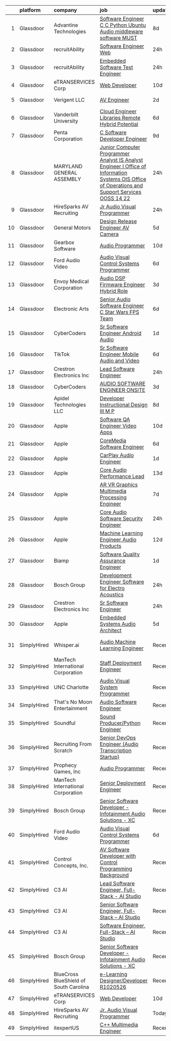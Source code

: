 

|    | platform    | company                                | job                                                                                                                                                                                                                                                                                                                                                                                                                                                                                                                                                                                                                                                                                                                                                                                                                                                                                                                                                                                                                                                                                                                                                                                                                                                                                                                                                                                          | update_time   | location                      |
|---:|:------------|:---------------------------------------|:---------------------------------------------------------------------------------------------------------------------------------------------------------------------------------------------------------------------------------------------------------------------------------------------------------------------------------------------------------------------------------------------------------------------------------------------------------------------------------------------------------------------------------------------------------------------------------------------------------------------------------------------------------------------------------------------------------------------------------------------------------------------------------------------------------------------------------------------------------------------------------------------------------------------------------------------------------------------------------------------------------------------------------------------------------------------------------------------------------------------------------------------------------------------------------------------------------------------------------------------------------------------------------------------------------------------------------------------------------------------------------------------|:--------------|:------------------------------|
|  1 | Glassdoor   | Advantine Technologies                 | [Software Engineer  C C    Python  Ubuntu  Audio middleware software MUST ](https://www.glassdoor.com/partner/jobListing.htm?pos=129&ao=1136043&s=58&guid=00000181dc93e5b88bcd68d8c59a46e1&src=GD_JOB_AD&t=SR&vt=w&ea=1&cs=1_1f603d69&cb=1657263089388&jobListingId=1007972073670&jrtk=3-0-1g7e97pf32gpo001-1g7e97pfmg4e9800-43f7a1d6bbe0e6f7-)                                                                                                                                                                                                                                                                                                                                                                                                                                                                                                                                                                                                                                                                                                                                                                                                                                                                                                                                                                                                                                              | 8d            | Redmond, WA                   |
|  2 | Glassdoor   | recruitAbility                         | [Software Engineer  Web](https://www.glassdoor.com/partner/jobListing.htm?pos=105&ao=1110586&s=58&guid=00000181dc93e5b88bcd68d8c59a46e1&src=GD_JOB_AD&t=SR&vt=w&ea=1&cs=1_4eabac77&cb=1657263089386&jobListingId=1007990615482&cpc=07D58528F3898F33&jrtk=3-0-1g7e97pf32gpo001-1g7e97pfmg4e9800-b5344f542b88fb79--6NYlbfkN0CGG9KWCDlpnNsyBDyIiP_Q0811kl3MMa1wmNp0I1WtkTaTZU1gJWaiKEGe9oYuZ3AYwtGykMiMigIdsIEldxGqTx7_clZJU-gvtTq6jPsO_S6UGU0Q3XyeQnVx3vkjBo7fyPMky-DjRYZGPzBZuZfn1BenkHtdUfyffiUKai7oR1vdO1ID-jvEO5CPA6Zce7tc54U-ZOXOsuM_uv03Misoaz2-9vTelqsJk36oBRx7DPqiOoBQ1VOm61tduekWJYsK-xRbj-T9FYW8fE72uv6mb4PjP8Uk42njieZmIfj0P7iU8esZUho4l9dYwPIaAYr0cKoR_C0FujOVyozQa4Rf3tdylXj1-lvEsYP8lIFzxvXpoFOXfSrhV2QxZJZHN_wOuuWo1HzmOv-L0-OPvpCbrMGH9N_9wQvWFiIyaI1qik52iByIXlW3P8mSQkqfKb2VV4aphGJFxx64cNkuGRwzOtrCHQZXRdbQXOrm-CYKTUzJYIY8uSUlVJtZJfb6g5dAVCXPze6P6jBOEc96oNvA)                                                                                                                                                                                                                                                                                                                                                                                                                                                                                                            | 24h           | Anaheim, CA                   |
|  3 | Glassdoor   | recruitAbility                         | [Embedded Software Test Engineer](https://www.glassdoor.com/partner/jobListing.htm?pos=106&ao=1110586&s=58&guid=00000181dc93e5b88bcd68d8c59a46e1&src=GD_JOB_AD&t=SR&vt=w&ea=1&cs=1_85eeef96&cb=1657263089386&jobListingId=1007990615525&cpc=75B6770C194DCF89&jrtk=3-0-1g7e97pf32gpo001-1g7e97pfmg4e9800-10a6b2ae189e2824--6NYlbfkN0CGG9KWCDlpnNsyBDyIiP_Q0811kl3MMa1wmNp0I1WtkTaTZU1gJWaiKEGe9oYuZ3AYwtGykMiMipnLdJwmBEvxti-2LISYbcDDmZBJ1Zo2ijF_2_MOrYSiMekmxE9F4aakUybt8IZU-j0EFQMwJFOPTFO28OLzkSl25xKr4nwfX4Zl9Lunl7k09yz6SoxNrF-dvbkTpYmseDhRDhZmV6ZTza2nL-3fY01zf9tJORmRZhfuYAsguo2LErn0nCyiRtA2QCme0M3D-Tui_b8hb1eOaA2-7Bj0guohrDhWQXbsZTX0sQoi05EkF4_uzY2a_mI81GlEQNt9NTMRvnnPIXOBkrGY5lEUsEFj-awPTu15Qr9i9AAJLEYyBcshuBGm8aeb5v7XCO0a4bPNKTHKZAuJbw1aU-IG1AWsJ_54H1a-HL879OuTOYquIAnr964aaHwmPnT6yH0IDWymlQgpSWdE2PXrLOUYtoDB9tbCWQVhqpGQ3A60XmpZZVSYisxdnsoBntTEinAvMx_Qn97dsGUh)                                                                                                                                                                                                                                                                                                                                                                                                                                                                                                   | 24h           | Anaheim, CA                   |
|  4 | Glassdoor   | eTRANSERVICES Corp                     | [Web Developer](https://www.glassdoor.com/partner/jobListing.htm?pos=119&ao=1136043&s=58&guid=00000181dc93e5b88bcd68d8c59a46e1&src=GD_JOB_AD&t=SR&vt=w&ea=1&cs=1_5a548f93&cb=1657263089387&jobListingId=1007966492253&jrtk=3-0-1g7e97pf32gpo001-1g7e97pfmg4e9800-0b4d931cfa313b9a-)                                                                                                                                                                                                                                                                                                                                                                                                                                                                                                                                                                                                                                                                                                                                                                                                                                                                                                                                                                                                                                                                                                          | 10d           | Remote                        |
|  5 | Glassdoor   | Verigent  LLC                          | [AV Engineer](https://www.glassdoor.com/partner/jobListing.htm?pos=102&ao=1110586&s=58&guid=00000181dc93e5b88bcd68d8c59a46e1&src=GD_JOB_AD&t=SR&vt=w&ea=1&cs=1_65758678&cb=1657263089385&jobListingId=1007984822485&cpc=A1E2D04CAB10975F&jrtk=3-0-1g7e97pf32gpo001-1g7e97pfmg4e9800-c4106be80372c143--6NYlbfkN0AHZxIc0N1kMT8kNUg1DFhCllKZB1i6XRpHyefWo7Z_obAoRrv4EF-YffJpju_f3_S8p5VJSRh3JCqwMhzjap7rCn7-8ULSAGIrnb-k3sfiMpRYf3PK_ebrI8DqRVnG-QAI5ez1s_flDP-etVsNG07ZYaBzbL2KsqnHAuHyeaC-Ghs2PiMKHsz82SQjgwaJpYt4r9qW4XIhjaF-3We9qwd6lGRdNQ8wKGFVnRTl0BKSoQRy8Or408gQQ1wqR1siuyzC1mg7vAPbl_d9camF6uMJZNil37ddFnxVlOINie1kmn79eIrOwzfuL6OhcLBQusiTR070JNRkZGKf_Up4omBIkM0IuypDiF82UGcsVPjnI8_lL8JwZwxjzdBUWEa89n8BkoMdWdJG-rdUI8NlpKopYRIZgbIN6tRaTKmQaUqoHkC_CUnP53hQJmyhYS_MHdzWv6p_DmBru7UPzI2hhyJ2oJCthiYWm7KnOuY1OAyQfDwwy7kgUkWZdVP-fY5Hjrh4cO6u9enneA%3D%3D)                                                                                                                                                                                                                                                                                                                                                                                                                                                                                                                           | 2d            | Charlotte, NC                 |
|  6 | Glassdoor   | Vanderbilt University                  | [Cloud Engineer  Libraries  Remote Hybrid Potential ](https://www.glassdoor.com/partner/jobListing.htm?pos=128&ao=1136043&s=58&guid=00000181dc93e5b88bcd68d8c59a46e1&src=GD_JOB_AD&t=SR&vt=w&cs=1_d4bbc857&cb=1657263089388&jobListingId=1007977526688&jrtk=3-0-1g7e97pf32gpo001-1g7e97pfmg4e9800-c3977357fc7c0025-)                                                                                                                                                                                                                                                                                                                                                                                                                                                                                                                                                                                                                                                                                                                                                                                                                                                                                                                                                                                                                                                                         | 6d            | Nashville, TN                 |
|  7 | Glassdoor   | Penta Corporation                      | [C   Software Developer   Engineer](https://www.glassdoor.com/partner/jobListing.htm?pos=122&ao=1136043&s=58&guid=00000181dc93e5b88bcd68d8c59a46e1&src=GD_JOB_AD&t=SR&vt=w&ea=1&cs=1_0d625472&cb=1657263089388&jobListingId=1007968416590&jrtk=3-0-1g7e97pf32gpo001-1g7e97pfmg4e9800-40ff0cdbb3ffb393-)                                                                                                                                                                                                                                                                                                                                                                                                                                                                                                                                                                                                                                                                                                                                                                                                                                                                                                                                                                                                                                                                                      | 9d            | New Orleans, LA               |
|  8 | Glassdoor   | MARYLAND GENERAL ASSEMBLY              | [Junior Computer Programmer Analyst  IS Analyst Engineer I  Office of Information Systems  OIS  Office of Operations and Support Services  OOSS   14 22](https://www.glassdoor.com/partner/jobListing.htm?pos=107&ao=1110586&s=58&guid=00000181dc93e5b88bcd68d8c59a46e1&src=GD_JOB_AD&t=SR&vt=w&cs=1_d57255cd&cb=1657263089386&jobListingId=1007990454338&cpc=C891152315FA1AD8&jrtk=3-0-1g7e97pf32gpo001-1g7e97pfmg4e9800-fd34a64a29bf79aa--6NYlbfkN0CoZx6RZ76Kz2BC5LaLJVXH_1oYGbR7vq7wgU_JS4Ka_xXFnuYFBu1B8gDWwsMj6dtsXdEfvdRQLtdEYtpTGYbT9olfjvHshlZunOXSebdDeifn41KEtFUaK55AbirbnoVNqBUjKa8Mex1J_eXU1UKUM8lA8XA48lUHl9t8g7RDhZygilxyAuK4eOgHg_iysrASerPVzv2mYFULKsxMJl6rkw8oDzUf640_2LxKZWxBNOUoB_ot89wkQNnN4KY6kJzZEgTtmZzkvnkfyut7EiU55d_MCQT2Ro601bR_IfubdbXau2394C3EvZxpojohTJPaHsOn9eAGxldsJA1i9mD5GGb6INFzGFk_28VwLSJTGtH84Dl6cBa9hQzTS0mItmKl2uyeP4_I7j69lnJFZTjL9IffBnDYtfTjEvukOJ4E6Y65CDPRzQg0ISBSQRUTwfmfhFVx8DHqNU4NQ6pDZv_htm0v0Vm7V_3o4hYoqqZDH5cwrHXvV4vBNuKwLFNkt7miUGWJRBk-59-1c31UdUTN_lVwrDfi5XTjMCkG7sNrkGjZfVD5L_r9obb8Wr_kGwSy5bHcE6B7A-IvHFDEVXVEa8bQk40Ih0sL46p10gfKIM0Py1vD7Gjq-2QJ2McyEHFxIa7JvctGUn0k0pKxMY1QN7KSKSKehX4%3D)                                                                                                                                                                                                                                   | 24h           | Baltimore, MD                 |
|  9 | Glassdoor   | HireSparks AV Recruiting               | [Jr  Audio Visual Programmer](https://www.glassdoor.com/partner/jobListing.htm?pos=104&ao=1110586&s=58&guid=00000181dc93e5b88bcd68d8c59a46e1&src=GD_JOB_AD&t=SR&vt=w&ea=1&cs=1_74c972c8&cb=1657263089385&jobListingId=1007990589401&cpc=2F9DD8B511C89582&jrtk=3-0-1g7e97pf32gpo001-1g7e97pfmg4e9800-3645d3de07ee691e--6NYlbfkN0CgISsLKYw0qJRFWluNVVgIYeD3xM8qesrjCvAKwjwwKRSQqxAUlElEhVVO1a0J4Unh9MYd1JqPkQC11VzVzI6yg52sATyjgpvMUk0BUitp0u6dvzaBntZv5uGPwrmlY2rICOfOV3e1M7oxBnFa0aB2XTgOd7Gr7MyaAELUGl7tizV7Ga54Kq26hB4Sqs75kd9BN6AQ-XxeLgF7UD6Q9hJa_TrJLPkFtLEmZjb474E_EnZEliCZ-tVBTeShYeWbRNNvtIwafV5T_IsPi_UkaYdW7Kl8GIcDf6AHAq6GmUgEbyOb0OkvY1QjyVqL4i7aPMg00NBKv7qVcVlOc9GX-tVXYzq7QcGx1wHb6L9fA9jfrRuPDmAvBceSJCip1JddzQnWF9zh922d5GLIjbST5g2WcF_-QKOx-OOp19qUmCsJp9JJgTwqUgBO0Qks2YCsNLDI__oGIg3pPeamJXwE-fwxFElfUwEUHuf6YIxg06V8r5gOtgws2_JcZ9smNuH7i9rMpbjJyC88B5PGygQIVTZi)                                                                                                                                                                                                                                                                                                                                                                                                                                                                                                       | 24h           | Richmond, VA                  |
| 10 | Glassdoor   | General Motors                         | [Design Release Engineer   AV Camera](https://www.glassdoor.com/partner/jobListing.htm?pos=127&ao=1136043&s=58&guid=00000181dc93e5b88bcd68d8c59a46e1&src=GD_JOB_AD&t=SR&vt=w&cs=1_20589065&cb=1657263089388&jobListingId=1007979241599&jrtk=3-0-1g7e97pf32gpo001-1g7e97pfmg4e9800-e91fb23f7f6e60ba-)                                                                                                                                                                                                                                                                                                                                                                                                                                                                                                                                                                                                                                                                                                                                                                                                                                                                                                                                                                                                                                                                                         | 5d            | Warren, MI                    |
| 11 | Glassdoor   | Gearbox Software                       | [Audio Programmer](https://www.glassdoor.com/partner/jobListing.htm?pos=121&ao=1136043&s=58&guid=00000181dc93e5b88bcd68d8c59a46e1&src=GD_JOB_AD&t=SR&vt=w&ea=1&cs=1_3770b579&cb=1657263089387&jobListingId=1007967708425&jrtk=3-0-1g7e97pf32gpo001-1g7e97pfmg4e9800-b083600c6f706150-)                                                                                                                                                                                                                                                                                                                                                                                                                                                                                                                                                                                                                                                                                                                                                                                                                                                                                                                                                                                                                                                                                                       | 10d           | Frisco, TX                    |
| 12 | Glassdoor   | Ford Audio Video                       | [Audio Visual Control Systems Programmer](https://www.glassdoor.com/partner/jobListing.htm?pos=103&ao=1110586&s=58&guid=00000181dc93e5b88bcd68d8c59a46e1&src=GD_JOB_AD&t=SR&vt=w&ea=1&cs=1_6b3aef1d&cb=1657263089385&jobListingId=1007977144436&cpc=555ADD10F5BC937C&jrtk=3-0-1g7e97pf32gpo001-1g7e97pfmg4e9800-c54dcf55b6d93715--6NYlbfkN0D5Qh5ztHRJazBopTDU4c15ovZ4yuEHLDrRszDAd4mXZfEM9UhCL-UOGfuzT-KuljIwJha5hErf1dYQPJRrW9rMPEhIHoeclOiad4TuZHOt3-Lkw6eUM1jjHDIPV-f4tqDQH2rzWkbJMHRMTzybKMrHkMFwZR8EQcLSDkui0GxKy6L2FKVKljzt14u8XC3FKbCCoaKFd3bsGsSi183AAZfu08s8gBCA42wGBtIU6OPfv0-m2E91HeWfgH_lk2tRIwvKjhuGPajTvZjAEcTs4cBGH-zDSM3EnNzlVIxBAKuXp149JlL1a-6YgCgMGi3e8ZHnwBPjL3CfyQrL6ql8LUJ4iK7AGjCDAqgWMsK-xjOGGRRFWF7aCLq_O-ofkT0DF49Ej3jwHatTlt4EdJzpNii1ppIfBw4qTKNhhy4JDSNwIupfAI_Y6wuHc1_SEEdFI0P8ydUs6RdB0jWB9x_ywoirZkRUFCqLd7bWrRMnxANie48BT_9CIfCmFbTc8IyCgganxUYpSXsjgma0gDbT8wwNgYWhGviJ2Yo%3D)                                                                                                                                                                                                                                                                                                                                                                                                                                                                             | 6d            | Salt Lake City, UT            |
| 13 | Glassdoor   | Envoy Medical Corporation              | [Audio DSP Firmware Engineer  Hybrid Role ](https://www.glassdoor.com/partner/jobListing.htm?pos=101&ao=1110586&s=58&guid=00000181dc93e5b88bcd68d8c59a46e1&src=GD_JOB_AD&t=SR&vt=w&ea=1&cs=1_0dc8e8df&cb=1657263089385&jobListingId=1007982843269&cpc=FAD720BB8CCCB15B&jrtk=3-0-1g7e97pf32gpo001-1g7e97pfmg4e9800-1a8667a6952a7d3f--6NYlbfkN0C2SVAOpOeIWQkPp9EeCSLxTLheLRty2uanDx8E9nXZ3vo_i2DCYlseHe8MlqP0GQrwO9cNewLpOxVPax3blNM7tR65ucCZ_LJY0bOTgnoi3fYnvrn6CGy52bnNlpOl79nDB8WILpGyF19NTpy5P6wBcBXV3KL3xsTIiZ_23L9qdJ9WrVTiU8K0LXcy-92zjF0QRSBrs82sHRNM7bIIuly_vcjsq5axG8GiZVYRoTRqmQ4n7_C5QXPsRcrn3txM7QusYwx7lzyKLVB4WPz7iTJHgLGcvgp9_hNCA_hIiVASuMfYgBDjfsvdYkymULcEX9WIuBFFYL13PbyroRBK5ZCyrcl92bzoTvOsuOmTkKyCCRhEP5u5Jr0CEHd5ouzf591uwGKrQSEr0JMYgCAm7NtpXlgKBRlPGb58Q1WzMGn8FTvu8Qwl4yzNFeA4YeL-QAy6WBPR68HE_RkVnUAoQo3D7gCwmKR4Q4kNp2YpHVptu-jMnur-Gj0k9s5Zn14Wtp3chm6f54px77RljpIbQyU_SuVj09Ppknk%3D)                                                                                                                                                                                                                                                                                                                                                                                                                                                                           | 3d            | Saint Paul, MN                |
| 14 | Glassdoor   | Electronic Arts                        | [Senior Audio Software Engineer   C    Star Wars FPS Team ](https://www.glassdoor.com/partner/jobListing.htm?pos=120&ao=1136043&s=58&guid=00000181dc93e5b88bcd68d8c59a46e1&src=GD_JOB_AD&t=SR&vt=w&cs=1_aac0ead1&cb=1657263089387&jobListingId=1007977803487&jrtk=3-0-1g7e97pf32gpo001-1g7e97pfmg4e9800-17edc09a89127899-)                                                                                                                                                                                                                                                                                                                                                                                                                                                                                                                                                                                                                                                                                                                                                                                                                                                                                                                                                                                                                                                                   | 6d            | Los Angeles, CA               |
| 15 | Glassdoor   | CyberCoders                            | [Sr  Software Engineer   Android Audio](https://www.glassdoor.com/partner/jobListing.htm?pos=117&ao=1110586&s=58&guid=00000181dc93e5b88bcd68d8c59a46e1&src=GD_JOB_AD&t=SR&vt=w&ea=1&cs=1_8d830ca0&cb=1657263089387&jobListingId=1007987517099&cpc=B076152010A3B66C&jrtk=3-0-1g7e97pf32gpo001-1g7e97pfmg4e9800-a8e540be4dd6c408--6NYlbfkN0CpFJQzrgRR8WqXWK1qKKEqALWJw739KlKqr2H-MSI4eoBlI4EFrmor2FYZMP3muM3OOity3yEcY3i_J8LPh4nGZ28eVZoRp-v5PROKvCD6H6FQ-l7WGNxNyGKyW6Uz2ZtP6R3WzhHAO6LhwCZqjM6JNHaePJPsfycbwRj3WCnzWZclC7CDpLwGy8G6FdDihDvEsmageG3P6qKY4mUzGIE0n4UbBERicDmqH_i5CR_cZy1CnpyHxBD0FBIW_S-KjeLDQe567eg8Vk3Rv3H57u0zPTL3hlHe5TKuhWlv3OtONpOKRgI4GZz4BCtfNPGzrhH7mFPo0EzIbu7VeGXlEgnRZrRfxVx_BXP6vLItLoAY83ltKHK9XkK6nLRY5VU8bW7BuqmUIhYu-9p5Kyij26090u2eolvaVTb7riGFfTCO89MivpSwlz0ASPgyNaUtJ72Bp3UDBsTzMZT4n1HXkZ4UqlxF7cen0o4CBZ9ET7PooBLFfy47ejfhTbKaxyeF7jWzdMo89lQoj67V6uEzXU1BcPuZ2A6CNdP8WWkgKfmwIhID5TD1B2p9zDbVwNBenE4UCOC6rFElLSewGJW8ZwwnuFa_X2oT4kvuL-r1M0gtlCiN0H7rX_1vpKnV4UPL0mIr1X-Wk5iQVK2zQXL6myujs658dl9MxK9S6l-5Wyr7ptm0bvdKVhejQ0_Jaia0JQ0y-81myHb8GBKv9sftJTRq014xCodN01jA3ju1xDxFgycBFND0iypJCyUU0Q10tU5WDXq0J8x6NKgIAoRV5L2HryAG862Y7ySbnEpEIEY7efcu5BRB50Pf1SPIG6ODKFP7sGDGEmwVUyhnz9-BRCTCaM2DK14JfG5TAUAT3AGh81b2GYJ0NVDMmzUCvVVLsQHpRtCc9cuBlpo7bHAFFKatz97vdtIdl4HEi2J6_VtAHl7uKgsxF779i-zfgCe9huDGfRMf3tO9HK68-6H3e7J7UTxNyOYgRI-mGN73XVmjcg%3D%3D) | 1d            | Encinitas, CA                 |
| 16 | Glassdoor   | TikTok                                 | [Sr  Software Engineer  Mobile Audio and Video](https://www.glassdoor.com/partner/jobListing.htm?pos=130&ao=1136043&s=58&guid=00000181dc93e5b88bcd68d8c59a46e1&src=GD_JOB_AD&t=SR&vt=w&cs=1_6048e886&cb=1657263089388&jobListingId=1007977692020&jrtk=3-0-1g7e97pf32gpo001-1g7e97pfmg4e9800-fb4d70513ed015d7-)                                                                                                                                                                                                                                                                                                                                                                                                                                                                                                                                                                                                                                                                                                                                                                                                                                                                                                                                                                                                                                                                               | 6d            | Seattle, WA                   |
| 17 | Glassdoor   | Crestron Electronics Inc               | [Lead Software Engineer](https://www.glassdoor.com/partner/jobListing.htm?pos=126&ao=1136043&s=58&guid=00000181dc93e5b88bcd68d8c59a46e1&src=GD_JOB_AD&t=SR&vt=w&cs=1_068df2a0&cb=1657263089388&jobListingId=1007991318869&jrtk=3-0-1g7e97pf32gpo001-1g7e97pfmg4e9800-738b4a8a7d2930cc-)                                                                                                                                                                                                                                                                                                                                                                                                                                                                                                                                                                                                                                                                                                                                                                                                                                                                                                                                                                                                                                                                                                      | 24h           | Plano, TX                     |
| 18 | Glassdoor   | CyberCoders                            | [AUDIO SOFTWARE ENGINEER   ONSITE](https://www.glassdoor.com/partner/jobListing.htm?pos=110&ao=1110586&s=58&guid=00000181dc93e5b88bcd68d8c59a46e1&src=GD_JOB_AD&t=SR&vt=w&ea=1&cs=1_082f4c6e&cb=1657263089387&jobListingId=1007982605566&cpc=FA84DF7EA1EC2398&jrtk=3-0-1g7e97pf32gpo001-1g7e97pfmg4e9800-16062b2427cf47f4--6NYlbfkN0CpFJQzrgRR8WqXWK1qKKEqALWJw739KlKqr2H-MSI4eoBlI4EFrmor2FYZMP3muM16rRhWfLOvl8w_Q8ZIS2PYrNr62g5lhgc9cXwv0uVo5bzzNHDNeV8I8YEzWfCI8tlU3Xkbj85AdPK2tbkOSaeYazyWxiMp1zri84sP_q6RvFlGmBgshparnprTnjR-njYqQLs3GBPMnN7127x50vGfU9CoQM2P631r_fA7cNFhc6USOzCV-OrNUe7ZIdPvI3WeHqfio1uu38x2yMVKbWtBvRjezxA5tWWDU5U1WraoqPRU-KEQmyl6fcd2odaWgaX0ZueV5ZRonBltuZIgsWbwisRMX5ZBW_Ioh0qD7LoKg404D3JTW_3gFtTeS5AuESyDk-EeC-o1m9HQDnTyo4QJzHrjMjIumsmy9tLJDniHA75pmP4nGe0VQrwafuvnabi5LWfIWRPLlmbPaPDpSHtgek4vWqM6154wU_6bWwQ0MlbewDjpud1JeZB1JjDSPtV810sBLP0DI-YvH9PXWLb7j1TW4n_LynvnhbvRbBP_GeIR5orvHtAoUK1uDVYtmHqxcwLQTmys-wZ78JXhgU_WkLN6HcFvnLP9UYuS_9ikXKWxd-noulZRSzGqzo-fBiPwD7E_D4KG_Hrz3Sgch6u_sPLu36_L3ds-3YkNgMmwldvJm1q_3d2Cx-NCwHnx2RWzz09F01EtM9-utNZHrTFlfbkCXLYPDI8FgH5Sq0L7hmlzY4LOm0hMnOp3Oba7_UBeMWbSRjK8PcYbTI9HJaL8tYe_2R_xM54kSJyXrSeLUfb-9B7Fc3zoHBr_X_y7c8_RJaDyWuIMYBx2aQ2ckjKar4UAK5j4bpDL5b_oDdiRUVSF5Fy6cImItmf8LSiCkBcmqwdYGg_xcPbaGwpO9xnhsthxL5zA16Q4kZC6N3oxJtlsymEqW1AlcNZwb6JEbUSLaJHJnFuIa5usjO8rshjD2gJs7OygOTQ63c7ISTcFNQ%3D%3D)      | 3d            | San Jose, CA                  |
| 19 | Glassdoor   | Apidel Technologies LLC                | [Developer  Instructional Design   III  M P ](https://www.glassdoor.com/partner/jobListing.htm?pos=118&ao=1110586&s=58&guid=00000181dc93e5b88bcd68d8c59a46e1&src=GD_JOB_AD&t=SR&vt=w&ea=1&cs=1_8562f099&cb=1657263089387&jobListingId=1007971118065&cpc=9908D8D4413DBB8A&jrtk=3-0-1g7e97pf32gpo001-1g7e97pfmg4e9800-59fe664ff94ea83a--6NYlbfkN0C-xuqgdbktDILJoi_o42Ntwte-sxNwJl4lq25EOjgqY9QdTvxhiZuU73FoiVdnOk67AFNhSwXEKX4mObxfrrOA-geal6H9DRqbEnd4vjH1q4OM012OE7YutG7o0AWZGYV-rNMEYq_ieIZSjLOr3U7jruqw250lHhT2B_-I6PKUJD-ySAzVL3F9dacZb2kT9_kpXtZHVZIdEPWLVMYbNt0p1y98Z2iN0P_1r-d47vdaZqgTNtVEs_w_AucKFaHyJpJzE-3YXRVQ8A8vcimZ8cFPb0pVnlK42EpQhWIzTC0ncOauBZGa_9B48tnpTT1CI_zDrzQ5CEFg4m7dSEAawAw0Tv0n6ma9Xk_3ZUZwqRVXarDGT3Ksz4eNbpfEdmNuzT7eVDK5zYBuefdXQDheP24z6OONqgmV55wQ9qP2E-cHNTshqQLGUwdZYefEQBzrpbKPkb8-I-VaVYO-kEi7Ck0Eefwaz7-EQrTCgbRSEDFGXPfWCs23ipr5nB0xIBsXpJjFTdk2srKtaMElvQsceJlp)                                                                                                                                                                                                                                                                                                                                                                                                                                                                                       | 8d            | Chandler, AZ                  |
| 20 | Glassdoor   | Apple                                  | [Software QA Engineer   Video Apps](https://www.glassdoor.com/partner/jobListing.htm?pos=115&ao=1110586&s=58&guid=00000181dc93e5b88bcd68d8c59a46e1&src=GD_JOB_AD&t=SR&vt=w&cs=1_0a1a849d&cb=1657263089387&jobListingId=1007967756886&cpc=F41FEAB56D215062&jrtk=3-0-1g7e97pf32gpo001-1g7e97pfmg4e9800-0bdade9f17a86fb5--6NYlbfkN0BvKrLyj5gPmtZO9T8euul8TCxuuKNOtzRJOomxnwSEodTz2Bc-sPZlt2Zgji_QUXFXELoxp8pvApMoemC94hgT6e1pIA7KpGF0abhR2I4x_dmNZn0zKhmiAFZQkHW95_SRBTwkIH9UOabkQfzwdyecwpWnKUUm1bCyR1lwu0EfU1AR42dTcdvNl-aUEjEl0ojGC8Gi_6zjmyBJKrjwdsoHU7qfkxij1bIZch-vBJRcDvdYslfG0V3TPSCfWCEZNXVdMRl-YQXkaI6UlprrgBP6iTOyUAPm7SrUmmwPXpoH6W2lbhKWrX05wmeILcyGLWNpWQGc7dI5cZ5h7o_iNKOR-1W4QS5u8bZMAGOE2h1tyJsumSuHJvQAc2KgmCJ3cVOnBDsPa9J_QJw1Y3WDgUUEk97GkOOserbuWGiR-tcO9rSXVNvMG4jnc_c1tycnbfwy8k4MI64Dv5mSpi3Lh8WBq85r97MURx960JiVUNykIV89jd_a29hr1L6D1moAesbhiRZ7EE08xK5o3JPpXvfQK2Qa9Me77vLXrjRK525FJBrlefeSi5lDrzXFF1IeYWuQxAWNZwgfqYBcJx7Wxa23TBWCuIvHnru8B0dip151cBj50d8DW6UP1kr4aywHVRHvm2mFHdRqbEp3jHB9fXLV0tNMVxjatkPwv-B2fpeaUYtdQ4b6KbocxekP7jOHSQ36ZsCEuDtlo_LZCp6FzAU8mLgVGnhGYNgak5BH2-20IZ1KsN7SQ1TVOABpmxmp2l8wbI-kU0-H1eOwlVgsFZ1nrTCUs3QrM_1iB5uCCWXVUdHDxKSXsLDPEqmUQJreTnVqREPURuoiHOWu0inSS744_1zfp3ymTVAEJo-LZh894gctvU17JgZffU8Qzj23jtN3DBM0hnhR3nsZ0ZyiFQOHy5v0NjV6WF95Y6nF2kAyxtmrCPmGCm0emmxOmLXD8mURWWIW1D-1aTB8zdpFcYSe)                                      | 10d           | Cupertino, CA                 |
| 21 | Glassdoor   | Apple                                  | [CoreMedia Software Engineer](https://www.glassdoor.com/partner/jobListing.htm?pos=114&ao=1110586&s=58&guid=00000181dc93e5b88bcd68d8c59a46e1&src=GD_JOB_AD&t=SR&vt=w&cs=1_0c65a116&cb=1657263089387&jobListingId=1007975871307&cpc=F41FEAB56D215062&jrtk=3-0-1g7e97pf32gpo001-1g7e97pfmg4e9800-7e77140ff1325a41--6NYlbfkN0BvKrLyj5gPmtZO9T8euul8TCxuuKNOtzRJOomxnwSEodTz2Bc-sPZlt2Zgji_QUXHSttm3qWDpamiBvBmTRre9KuJvEXwYRhheRZCDmcoME-eCu_BcdpDv9DGBwDJaPoI5SFYArNQsO-gIclnM_Ig0IdukpxIQbmsThR61VUMK5V_3lhEVmAX5zayKgmkPlBnAfs6diRhnPixjbnCfeJDnRJ_lW6sig0OmgLXifNUyKL-wX8rcwYzVQWx_PcqlZ__a_ysBa2iC8mTpRf4IkwEtElGPjNXQ_kKAsHwx9iiLa7Z0T8zR50pIM5fPDSUmR9AzAq64JhUBt3SIF475K8ALx2w3C894Ly7IYl7WFPCbiH7gCXMw85zzGRDCOve4FQLEzd_PYBuCK25c2A88dUG9C97WRqxysNKrDmh5ePMcILB2dumCOTlV76Icqeu7vag19MaUHQ1gkCaLydoh_QabqBWpFrAlUs_amLdrk7zE5wOUq9mmTUmz0bIGZuD38jBXmkhMnVirf6rnOwI2fZUuGEr6G5Bq4PMl_1WkITI9OPbrBv1bbIrMDVo1VVbX2v6lWE96qYOIchhus--NhRO3o6EWJpa3_Ga4sDnF_dKzKRTrIm1I_bHJDIPqMJpKA7YAogkUXUq92Wc_HVk__MepnbTnomr01rmOLThWW0giIU_1IviuIuO953zzfWzcALBaJ8yqgEwdqRrNBK6rDfUAt2Kh8RWxdvLLTsNWxyGgoaJdwtAwEiQz_ltcDNkfAKaSSck8VbQtDS7b4rbVZ48dpAJFTF3s1HuvwV5MWRuE085UjvTTjvaC2mAyxIyvCFZpxXpQaLZheLloUdO0T3sdkjTcFsVEDBZiWqXmPV2f5yDLSCAh9XQP6zuKiHJD2_RC5OCF7avl0JhsGyO-YQEdFDWct6dWvCOHAffnx3lyf76CzMHcJod3ThcXXZkUNBXiXQ8q7xpdnw%3D%3D)                                                | 6d            | Cupertino, CA                 |
| 22 | Glassdoor   | Apple                                  | [CarPlay Audio Engineer](https://www.glassdoor.com/partner/jobListing.htm?pos=112&ao=1110586&s=58&guid=00000181dc93e5b88bcd68d8c59a46e1&src=GD_JOB_AD&t=SR&vt=w&cs=1_93e577a2&cb=1657263089386&jobListingId=1007988604857&cpc=654405A9B1E0A9F5&jrtk=3-0-1g7e97pf32gpo001-1g7e97pfmg4e9800-7aa30b78084fdf02--6NYlbfkN0BvKrLyj5gPmtZO9T8euul8TCxuuKNOtzRJOomxnwSEodTz2Bc-sPZlt2Zgji_QUXHm5gyoIT_Mztd0717o-bWxu__rngjRigbrzFgwMe57thp_HAy0guYrPX05nCSAA5Zd5Pw7hbZkRQ4ntthYz3Pg1g5rOfa8OueFUwg5JKb-JumbUF1BVBc7J4hDvAEEvsZAaE6CmAVG0T6MK7kfLDucp012C8uC-_JF82G4o5gEmjbFl-8js17o2-Af2bO-fm1XHwCBWT3VTRE3Ox2S47gurl6GLgR0woOvAO_CQr4N3B7pPpX7wHwLY0KyHxjQuTHrTZk5smvujxvLSbAhYXcNQiVGLAuzUnEa7GyJP-ZkJVRcc2p78xw6j71kq5SQ7wKng59nzmWiGKW6BmX-ElONlmV8bKUqI3-vuEl_m5uI-tw0FHf8f9Uq23kANHc4vb-ttof7mHbpBkzzoKfRcJ6AvJW9s-Dmq-qzliqcgC6DFW-TxRAPnR1HjQ_tKJOkR1zpu_VcVeJb7STcd5VJK4qaoe7C4pEUb8A26c0uQOIPfqfGVhEFoz8GJM-72qHpsXYAchC6EXNDmk8u_5B9uGPyD8N1p88dqBBT_-pHUpV9NlKhcBNyyZDyF2CHokn7C6kMsJ7eIT4rDwAjb4iSnPNLoa_Q6FBEdBpaG7g3RzbtppAEwSfDM5OdoDxLaTMJE0TDKzKYgTAk2Y63w7OKquFEgBASZj5pEQpZFbdQ0JguAHeQ_jzk1wOdhWwHRyHQ00q_jp7f-86WwtcD_8erGENoj789BiL_TKOIVzRb0C2ak7zbjNi9cevc-cqs85lqpvy41bMBbE1o2qkidGnlK6odinrj1cti1xbb_H8SEJxO25gq9G4E0REsQ2NDNdpm-CBF6ovSvsnFVRBFSNwTRrE4Evrh5BwfMHdq_jK9HX1p21QzCsqGfwlp4Hbhm7nWw30O0wV_0Oo0kw%3D%3D)                                                     | 1d            | Cupertino, CA                 |
| 23 | Glassdoor   | Apple                                  | [Core Audio Performance Lead](https://www.glassdoor.com/partner/jobListing.htm?pos=111&ao=1110586&s=58&guid=00000181dc93e5b88bcd68d8c59a46e1&src=GD_JOB_AD&t=SR&vt=w&cs=1_64b137b9&cb=1657263089386&jobListingId=1007962892427&cpc=AC285F3A3ECA6BB0&jrtk=3-0-1g7e97pf32gpo001-1g7e97pfmg4e9800-35afd0e1723749ef--6NYlbfkN0BvKrLyj5gPmtZO9T8euul8TCxuuKNOtzRJOomxnwSEodTz2Bc-sPZlt2Zgji_QUXESZZ3pMbYY3fzgM1OvHTtVUDWULTZn35fMbdGgJTCviox98rJzjaZ9yif4uRiaglY4xGWRitsDY4n9oahQqt-zCZmQmhWXoU0HLMQihEuo-EdZX237-N9ZxzKZ-vp9DzOKW2qrFzU9GQw6Dzi2yt6BS7ogP6CrDMERgxW_nWLszhYenQAPuxpLO8fJB3uksGe82let0K7mr4boEnobRGbdYVnwDbPvGJluZmso05jD7slj1D-so07yX0m4Zjbk-30Sxo1T_44YgTRd2yZaESm3XcUjJgDLJ48s6SzXRYPOi5nrGEiy3iX4xmulGm7REf0uQuow2k_gCPdLR6DCihECKBEA65waqoCD-jIogyMHpxVQnLBr254vb2MQDX74tVx72hAWBvlcyJ0dNmpGXqCg-5p4Wscr1rT8C2KlNyZHzbeXgGW1fZcW2ptA0L508SQrl5GapR-re6sCOPMx2eCeBkAN4TqZhNWkSB3-TOfEg9VzgmVCaN2a1YEWujEyOt4nc-dRAx7hDohetjYH9JYxIWFvt8kIUg7d9MPCPvyfssiakQ07h4ym5ssbBRth91Qa7655-32sLJTQLBJhjRg5W90U0W2Q7Kj-8M8FODv0dBjKtDWfV--aVKZUSkdv4ji1MzsiDN_wtTdJk1dloazh8Lk6tNca9Y6M7GA7zy5p7P3h8rZxI6pD_-fidPIsILmAiQ0xOgJPPunZkvQKsDtGoEsCxeeCUdIHQS8feMwdhQ-7fT8oLR3Zjt7UImZI8WdR3KI_6Kfdd1WbnOMyfTIMLc7kpLYCpvahbXA6b0dlnQd_eiUKNN_XI5CKqhgMtV6bcMVJh4xSE8vESHSqXXjIdZiwhxovAdXk-CTboZdXxsQatkppU_Z2rwZx9XDnPZaj3sPTg3HqBQ%3D%3D)                                                | 13d           | Cupertino, CA                 |
| 24 | Glassdoor   | Apple                                  | [AR VR Graphics Multimedia Processing Engineer](https://www.glassdoor.com/partner/jobListing.htm?pos=113&ao=1110586&s=58&guid=00000181dc93e5b88bcd68d8c59a46e1&src=GD_JOB_AD&t=SR&vt=w&cs=1_32d48a09&cb=1657263089386&jobListingId=1007972446479&cpc=AC285F3A3ECA6BB0&jrtk=3-0-1g7e97pf32gpo001-1g7e97pfmg4e9800-3bf16f8001782a40--6NYlbfkN0BvKrLyj5gPmtZO9T8euul8TCxuuKNOtzRJOomxnwSEodTz2Bc-sPZlt2Zgji_QUXEWVZWMiZmYmJjFihw_rE2R2VFrrvJGuTnAo7HxDR0QCp1NKBd5xIOQ1pjXZqTsh5Bxs3nXPlF6_Tcqp9-nqCEQfSFfgxz63xNPFDIA38TuzgOMMT27YAWOvKmzUEO4BmLzPX8hkwP86u1wVPkslrsNbEwOcX9BVv9lW3BxHW-bMM-OQJVvVUK6gxyYzWRWP4FBgmDhOGrvO-QprohsQdEnQ41rK8Tq_Pv41YZ0lBvYtfstLgLrZMaRqdln5mnjIAWM6BLduhhXtcdb6w8yfWe4Nj1wvoZJwWbB-D_nuC80aXbzmx9b0bpPdzp7BWGt_MShWkuJf_nHdl3FL5cDW0lsbYjvEZ7rxiUkUYRExoZroYBOhEcdcWDd99qs3alVC6_egWFi9QoOlBOiy8MuzJ6BgwTR-9Hx0feUciUKFi-hNIIz80lVCahrlAhPZOcmSP4ARi_yxeAeZJR-LSwNgQzAjqnH3vLWVD16gM8IzFbKA1jmOICtzS-jkfFbg4UP2HKaPmyx-ejSAxeBTvzV0H0RLU14nqsCnxGGRaqXftOXdr_XbwvB8vI2YRhckmmRFE4MaOIbf7dxkOA3hQEQMZWWZE5BUOLkKNylmO65iM8R3hIgJKWabbcAueJCO_7uF-_1RGBVSrGR9njBCxtEzsgifbPmllLMQ2ZXb64RSVyq11028Nt_OW8zUv3_inX0m3yehes3HRQO2Ubu1FeeckIK4OvMM5C1w9LxyEXx0LbJPQw7veeOKrHzFQfAgSFe8sd9G9vCkQUs4ogdBCh2hth69EoLQMOlKw9gKgKkAQErcMttDWOF7mwgN8LM1POUJ0qmYaalP644HZi_dsqVDVVXi4xJbsmM88KiXFsAKzQ2gX_fHYtNLavEDBg6lwuItaHKP89_TsfidwzW0jKlLOnbAE6Ih-0yrNU%3D)            | 7d            | Cupertino, CA                 |
| 25 | Glassdoor   | Apple                                  | [Core Audio Software Security Engineer](https://www.glassdoor.com/partner/jobListing.htm?pos=109&ao=1110586&s=58&guid=00000181dc93e5b88bcd68d8c59a46e1&src=GD_JOB_AD&t=SR&vt=w&cs=1_dd6669c6&cb=1657263089386&jobListingId=1007991589186&cpc=F41FEAB56D215062&jrtk=3-0-1g7e97pf32gpo001-1g7e97pfmg4e9800-2a69099ed6f7ad76--6NYlbfkN0BvKrLyj5gPmtZO9T8euul8TCxuuKNOtzRJOomxnwSEodTz2Bc-sPZlt2Zgji_QUXGea24aHeGsF5mdlEqtzEaTvMH-aLyjXc_8ZWL-GtORKjPvzePFYFkbsCa9O1jRJON_SxGJAi-g5uzqek4qJkXYsHdI0aLe0i7775RZSXdDT_qt4CedMsvb6QCeU6XZWu5SfQxRQGVxWLaI8LSg687pcr6vNyzFaRTERb1Ivsyf4K5QoHRFu2R9x1aEpoo-1QoCsp5hve1hVOPyRATSDDyg56fGm8pdYiR5Ja9CDtBv_5sWKB58rft3E_QTRv42hliqnypboe3TKCdZDGch1YoZugbobqLBbImUnUhs5V6nzE-9d64OJDhVHHWYHD1wkddwM6e4dz8GZAudlYfNUFcIqZttQMq-rbgOkQS1o7EEM64U_Zhc-DSLHCk6qC6Il7fyVrVvJFVakdpkb20qHT2hfKL1rqCmJlUTr5QDu9jlg3NFLMVu0OsuxyN2XqSK7Oe6j8obk84Au5qmgi9U9ekHaFUj85FY6yISG3CZl8sCMP6EQXzYrD8TZMX34kRzlJahjgJkEPXp5GvSRs4BuAVieCkgf3snW9Ji5zLltPLh7NDaG3Y8Mxj0APYYO0dP6FVXDs15MBtneESyF8nnhE1YyRShj6LvIQ995hdwIDL2YI55b7J8bZnHPWy78a52ZxHZczIjQWU1FIwu0l7I6GnIoBMj4FQODRyR8GA-u6_kD8q4Ww_jQBiIfBqVPeCnzofVpVWpUiUx04rLO9e9r9TxVpRVvdUTHb_2ACwlbBsUN7d3JmvqvavtRd7AiVrgKzXpd4y4kTasJ4Dsw9enTDfaxvvFPSJr6KVa2ebYXoyRe_WdXsAj_15q2Z4-GUYVr0OW3PU6Jstzh4zazvwrEb9Uo25_PnKe2r3EO9jk_0jkiwacjEqkq5Kxj7Yjm4KQK7BE54bGgD56YeBXsGqsKfjdb_jBTI1v24Y%3D)                    | 24h           | Cupertino, CA                 |
| 26 | Glassdoor   | Apple                                  | [Machine Learning Engineer  Audio Products](https://www.glassdoor.com/partner/jobListing.htm?pos=108&ao=1110586&s=58&guid=00000181dc93e5b88bcd68d8c59a46e1&src=GD_JOB_AD&t=SR&vt=w&cs=1_6b027c76&cb=1657263089386&jobListingId=1007963574780&cpc=FAE5E775D180B2FB&jrtk=3-0-1g7e97pf32gpo001-1g7e97pfmg4e9800-c49561d505b56c66--6NYlbfkN0BvKrLyj5gPmtZO9T8euul8TCxuuKNOtzRJOomxnwSEodTz2Bc-sPZl8WPllYOnI2hdnddGV9WK-yG4EctdurmsYwC992_5eXYIZR5lJ9xYBk_c5lstKlbpnEOWoZXcRo7NjLf_0wBQDP3kvrgQQTOpgCWfN13f-FPi62jZtSX6_bseVk9_wHVZ3zLRzf7FPq9SNlagDcMnybeSO6mL2RJ3GaWdxos700UCaXBUgsmrXO9X0C8M9x1UUU4_A71xOf8dXAUu0fyy-tpeLX2Umt4Q1JaOMLOYktG89W8RXJvZPR6KBOHeens7pvNoKPWv-Vp0ngDO9NJ2OSGGwAeVmBmXq2f7KtRZgL7dHeZx3OwdG8gSR27Rzr1VojyeT_aLwRf1crSLxWY1_DvCyRpugMU2mcqcsZaB_JlcryGIcK7Qg0rXvul4fUxSXaUdOZvPfR4Ldx-4xzYZTHmyiLbZCc07Ef_aVYlEdxe7OfDg0jUxfN3wlUZIxgYlh2B9qEFYymEzs7yTb3uKlToOls4SiypH93eFapiQ2XR95s6hsVkipGqbTLqaszRVRcicFt8_LyW-akKs28I9uWOQ3G4jF0WsVL0kwoF0_pJ7oSjaWwunt1K0ysFLsVomZKLJTVWPW-a0nc_5FVxeIzJAv31T-mKEZdMqYPS15L40BKPdgirmBOLiFld05Xv7LpPTYsedf3VtpoBSLmuD8qNHLXBmy04BdHCIZDiE6A8Xm_-U54QrwY4KXUtxJPRyQHAfMTdab51Q85h2G8NwDmLFxdoZCaMwuS1Q6eoSTRarWnwoskKcr45kAKozFeQkUOfjDZVzx6SyrHOE1fdhbRHbLtLZEOBPphVSSQ65I-ZCkUGK-zdbKWchCIrtctwJcLBSQlChLScyY18-J7yn9Uifb48kiRAq9ssAXJxC-qSla-QJMVEvk48-WCH3vQi6sj9MkcX3ElqFzfbMjSUjsw0OK6N5EPpyUwmCfB5qMUlXoJn41YP6Gg%3D%3D)  | 12d           | San Diego, CA                 |
| 27 | Glassdoor   | Biamp                                  | [Software Quality Assurance Engineer](https://www.glassdoor.com/partner/jobListing.htm?pos=125&ao=1136043&s=58&guid=00000181dc93e5b88bcd68d8c59a46e1&src=GD_JOB_AD&t=SR&vt=w&ea=1&cs=1_43102a93&cb=1657263089388&jobListingId=1007988994624&jrtk=3-0-1g7e97pf32gpo001-1g7e97pfmg4e9800-c47b8132f48a1980-)                                                                                                                                                                                                                                                                                                                                                                                                                                                                                                                                                                                                                                                                                                                                                                                                                                                                                                                                                                                                                                                                                    | 1d            | Beaverton, OR                 |
| 28 | Glassdoor   | Bosch Group                            | [Development Engineer  Software for Electro Acoustics](https://www.glassdoor.com/partner/jobListing.htm?pos=123&ao=1136043&s=58&guid=00000181dc93e5b88bcd68d8c59a46e1&src=GD_JOB_AD&t=SR&vt=w&cs=1_0d87db49&cb=1657263089388&jobListingId=1007991680542&jrtk=3-0-1g7e97pf32gpo001-1g7e97pfmg4e9800-32a724971df3e1a6-)                                                                                                                                                                                                                                                                                                                                                                                                                                                                                                                                                                                                                                                                                                                                                                                                                                                                                                                                                                                                                                                                        | 24h           | Burnsville, MN                |
| 29 | Glassdoor   | Crestron Electronics Inc               | [Sr  Software Engineer](https://www.glassdoor.com/partner/jobListing.htm?pos=124&ao=1136043&s=58&guid=00000181dc93e5b88bcd68d8c59a46e1&src=GD_JOB_AD&t=SR&vt=w&cs=1_09393088&cb=1657263089388&jobListingId=1007991318867&jrtk=3-0-1g7e97pf32gpo001-1g7e97pfmg4e9800-606620f489b5f575-)                                                                                                                                                                                                                                                                                                                                                                                                                                                                                                                                                                                                                                                                                                                                                                                                                                                                                                                                                                                                                                                                                                       | 24h           | Rockleigh, NJ                 |
| 30 | Glassdoor   | Apple                                  | [Embedded Systems Audio Architect](https://www.glassdoor.com/partner/jobListing.htm?pos=116&ao=1110586&s=58&guid=00000181dc93e5b88bcd68d8c59a46e1&src=GD_JOB_AD&t=SR&vt=w&cs=1_3a131a5e&cb=1657263089387&jobListingId=1007979187769&cpc=AC285F3A3ECA6BB0&jrtk=3-0-1g7e97pf32gpo001-1g7e97pfmg4e9800-ce2327862a81b1a2--6NYlbfkN0BvKrLyj5gPmtZO9T8euul8TCxuuKNOtzRJOomxnwSEodTz2Bc-sPZlO_uSwsktAegCjBFkktJ1XsZ0gtvmI_BGcaZnHufLVPIZfVsfuI-lXO08vqSdoBimat9I2D7b5PlrZZ-UUP0tejEMVrF9J2aItixeIhlnGAEnp2zvrRJ_VdUajHeXHTTGRPSx2W_1Ezzcwd2uAi-LRDreu0spxz9VuViW2eLaBxn26-bY5mqi0jWb9TIcOwi6H9UmuCsYPPGwv8-OB9rEnUczBHYVYYX_g1-M7OsY5KAjwMpri5j-IX3s7iVyA1LtERDqIaO9Ro1RbKwsh9RMJLfMF-VtITZBv7PaBo2xDZemsorYR-vbmFhF_HegtT-MQ1at1lW5EMswlDnhwLmX_6XkER2uMgOVda6FummG2Nlzr4s6fZYyeRBWX_zaZEctcgxwp1vYwqthNObll_7gTEIjYQNKrwFpYI-Sivnb_Kfx1lJfDpvAIWAhk584QFBuOG5hKaUKMGaRA4nkdVywBRIAJnOov7z7pXQ8G1Ck7ZuZOVyX-kkKiPuQHdr-7B_aW1NRUpKGoIhOE8xqZgMuMjpNZANzaRwPHOxSzVcG7aGDt3nc5MTs0VdzwJXlWejTPjS9lQpeBH77eAB_73vZ1zqu9JTGA8mfpgrcdRroKMsqDQhjf5OpMIBfXuFR6-1pBfvOaMyQrYEfeuJEFO_kjqbwtkxlwtoxrtV9jMH06yvrIL9R7IxCtPRVISCo3R0v6qX5tjQIVJ02ASQRapLkYRk73pkIyzIod78RMSAQvosQSZJbtTGLvHnWK9oRxiu6McW7ywEQH2dq3t3zOPwg2LqLB0cckU-nR6iouTChvdVOFQQk5h8AxhKgJcFxS9wxzQAPfGU06Z1OmbM3ub5DfsftIIZnLQSNLgpe_iy1Aal68jsoStbgXP8ZKU5Lph9pBfGcfoNg9WyCuGTne2BlD3v4E_RE6chY)                                       | 5d            | Cupertino, CA                 |
| 31 | SimplyHired | Whisper.ai                             | [Audio Machine Learning Engineer](https://www.simplyhired.com/job/mkAK-z57AXvxYEaV62L7FKWNlK5xEnCmtjXwYGeNR-tCKBGbCp6Ilw?q=sound+developer)                                                                                                                                                                                                                                                                                                                                                                                                                                                                                                                                                                                                                                                                                                                                                                                                                                                                                                                                                                                                                                                                                                                                                                                                                                                  | Recently      | San Francisco, CA             |
| 32 | SimplyHired | ManTech International Corporation      | [Staff Deployment Engineer](https://www.simplyhired.com/job/yPDQ9_tPGp_8aufyeI2VJy4oOgwa1eZMATiJXNsYgtEmMWFMC5VaPQ?q=sound+developer)                                                                                                                                                                                                                                                                                                                                                                                                                                                                                                                                                                                                                                                                                                                                                                                                                                                                                                                                                                                                                                                                                                                                                                                                                                                        | Recently      | Patuxent River, MD            |
| 33 | SimplyHired | UNC Charlotte                          | [Audio Visual System Programmer](https://www.simplyhired.com/job/Upj78yis07GlSqxtHl2Swa1rk5I9aJESGfo3x3Xbyu0DsquRYZkvQw?q=sound+developer)                                                                                                                                                                                                                                                                                                                                                                                                                                                                                                                                                                                                                                                                                                                                                                                                                                                                                                                                                                                                                                                                                                                                                                                                                                                   | Recently      | Charlotte, NC                 |
| 34 | SimplyHired | That's No Moon Entertainment           | [Audio Software Engineer](https://www.simplyhired.com/job/PeHcY4nu4_AAV4ySAye_gbuB1HVyHY1ueTMtae_8GhH791BRHgMABQ?q=sound+developer)                                                                                                                                                                                                                                                                                                                                                                                                                                                                                                                                                                                                                                                                                                                                                                                                                                                                                                                                                                                                                                                                                                                                                                                                                                                          | Recently      | Los Angeles, CA               |
| 35 | SimplyHired | Soundful                               | [Sound Producer/Python Engineer](https://www.simplyhired.com/job/fKwTfqRWVzhZJJT6yoybTUB5_pL76wxlddnu6kqy2_naoU7JVaHVBQ?q=sound+developer)                                                                                                                                                                                                                                                                                                                                                                                                                                                                                                                                                                                                                                                                                                                                                                                                                                                                                                                                                                                                                                                                                                                                                                                                                                                   | Recently      | Remote                        |
| 36 | SimplyHired | Recruiting From Scratch                | [Senior DevOps Engineer (Audio Transcription Startup)](https://www.simplyhired.com/job/j3nvCI79E2vZ-VXQDrAYG9nLywRaKVnN6IGwahgDMLH6kHO7UJgnPQ?q=sound+developer)                                                                                                                                                                                                                                                                                                                                                                                                                                                                                                                                                                                                                                                                                                                                                                                                                                                                                                                                                                                                                                                                                                                                                                                                                             | Recently      | Bloomington, IN +89 locations |
| 37 | SimplyHired | Prophecy Games, Inc                    | [Audio Programmer](https://www.simplyhired.com/job/PMQ0-cbDzXewjUsoqUMMc827zyK-XKhFa7vRvvVkCNutOVzW7geWJw?q=sound+developer)                                                                                                                                                                                                                                                                                                                                                                                                                                                                                                                                                                                                                                                                                                                                                                                                                                                                                                                                                                                                                                                                                                                                                                                                                                                                 | Recently      | Alpharetta, GA                |
| 38 | SimplyHired | ManTech International Corporation      | [Senior Deployment Engineer](https://www.simplyhired.com/job/C0L7s8dKsJXUkS1bD_TyQFrNT4BDDiXiC8WVp6ZOF1PzFHz51SjQdg?q=sound+developer)                                                                                                                                                                                                                                                                                                                                                                                                                                                                                                                                                                                                                                                                                                                                                                                                                                                                                                                                                                                                                                                                                                                                                                                                                                                       | Recently      | Chantilly, VA                 |
| 39 | SimplyHired | Bosch Group                            | [Senior Software Developer - Infotainment Audio Solutions - XC](https://www.simplyhired.com/job/74SsfMOtPVPqWW6L4jLrRbgDJgDDhfDN2XDWr9lpYhUGDsaWIZ_91A?q=sound+developer)                                                                                                                                                                                                                                                                                                                                                                                                                                                                                                                                                                                                                                                                                                                                                                                                                                                                                                                                                                                                                                                                                                                                                                                                                    | Recently      | Plymouth, MI                  |
| 40 | SimplyHired | Ford Audio Video                       | [Audio Visual Control Systems Programmer](https://www.simplyhired.com/job/WgbHdvJm1d530Gv-abGINBrVYojzqNFGv1Jq_BHAutEYHz4XO3_AEw?q=sound+developer)                                                                                                                                                                                                                                                                                                                                                                                                                                                                                                                                                                                                                                                                                                                                                                                                                                                                                                                                                                                                                                                                                                                                                                                                                                          | 6d            | Washington, DC                |
| 41 | SimplyHired | Control Concepts, Inc.                 | [AV Software Developer with Control Programming Background](https://www.simplyhired.com/job/zf3YnnJDNiC6b0ESIfX1wb6GR5YzneQS6hftmUv4-Y_toUSDhN2jMQ?q=sound+developer)                                                                                                                                                                                                                                                                                                                                                                                                                                                                                                                                                                                                                                                                                                                                                                                                                                                                                                                                                                                                                                                                                                                                                                                                                        | Recently      | Fairfield, NJ                 |
| 42 | SimplyHired | C3 AI                                  | [Lead Software Engineer, Full-Stack - AI Studio](https://www.simplyhired.com/job/H179kApGOEcQfHF242ksIaPnIsxDhH9QSagQ3kCA415NtESqmRz8-Q?q=sound+developer)                                                                                                                                                                                                                                                                                                                                                                                                                                                                                                                                                                                                                                                                                                                                                                                                                                                                                                                                                                                                                                                                                                                                                                                                                                   | Recently      | Redwood City, CA              |
| 43 | SimplyHired | C3 AI                                  | [Senior Software Engineer, Full-Stack – AI Studio](https://www.simplyhired.com/job/FzukuoEGq5ILur6RoOsvU9-taFzQsRJOBOHTyHgX5x2Cf4uZuyvANA?q=sound+developer)                                                                                                                                                                                                                                                                                                                                                                                                                                                                                                                                                                                                                                                                                                                                                                                                                                                                                                                                                                                                                                                                                                                                                                                                                                 | Recently      | Redwood City, CA              |
| 44 | SimplyHired | C3 AI                                  | [Software Engineer, Full-Stack – AI Studio](https://www.simplyhired.com/job/w7odw9CW6-rAmc3SKnqDraVx_S3e7H2b_nRzXhSlA9-otNeYfFDpSA?q=sound+developer)                                                                                                                                                                                                                                                                                                                                                                                                                                                                                                                                                                                                                                                                                                                                                                                                                                                                                                                                                                                                                                                                                                                                                                                                                                        | Recently      | Redwood City, CA              |
| 45 | SimplyHired | Bosch Group                            | [Senior Software Developer - Infotainment Audio Solutions - XC](https://www.simplyhired.com/job/zMRjSK9D3BtmcVU9p9zDwOEDlm8AhFiL5A_28iCz1pvrrdcw6SKIlw?q=sound+developer)                                                                                                                                                                                                                                                                                                                                                                                                                                                                                                                                                                                                                                                                                                                                                                                                                                                                                                                                                                                                                                                                                                                                                                                                                    | Recently      | Plymouth, MI                  |
| 46 | SimplyHired | BlueCross BlueShield of South Carolina | [e-Learning Designer/Developer R1020526](https://www.simplyhired.com/job/R9p_4-0h0xhwirTWdsBWCTqiJgWVf6r5k2288IXns3c6xngdpyJNuA?q=sound+developer)                                                                                                                                                                                                                                                                                                                                                                                                                                                                                                                                                                                                                                                                                                                                                                                                                                                                                                                                                                                                                                                                                                                                                                                                                                           | Recently      | Columbia, SC                  |
| 47 | SimplyHired | eTRANSERVICES Corp                     | [Web Developer](https://www.simplyhired.com/job/OVptqnYpwPMei4f882rxdrzmQvZTUH4kmiOQ-AawYJUWxluk6NmwiQ?q=sound+developer)                                                                                                                                                                                                                                                                                                                                                                                                                                                                                                                                                                                                                                                                                                                                                                                                                                                                                                                                                                                                                                                                                                                                                                                                                                                                    | 10d           | Remote +1 location            |
| 48 | SimplyHired | HireSparks AV Recruiting               | [Jr. Audio Visual Programmer](https://www.simplyhired.com/job/_0-VGtnsx9H0-B8ovzCNHfK5ANGGyz6x7T3IpAHvvOPOQlEWOwcskA?q=sound+developer)                                                                                                                                                                                                                                                                                                                                                                                                                                                                                                                                                                                                                                                                                                                                                                                                                                                                                                                                                                                                                                                                                                                                                                                                                                                      | Today         | Richmond, VA                  |
| 49 | SimplyHired | itexpertUS                             | [C++ Multimedia Engineer](https://www.simplyhired.com/job/Hj1xRhaRPLiE0kT2FHcM3sIUKhOX25sIXW2iaGJsp7owpGFljLwpMA?q=sound+developer)                                                                                                                                                                                                                                                                                                                                                                                                                                                                                                                                                                                                                                                                                                                                                                                                                                                                                                                                                                                                                                                                                                                                                                                                                                                          | Recently      | Remote                        |